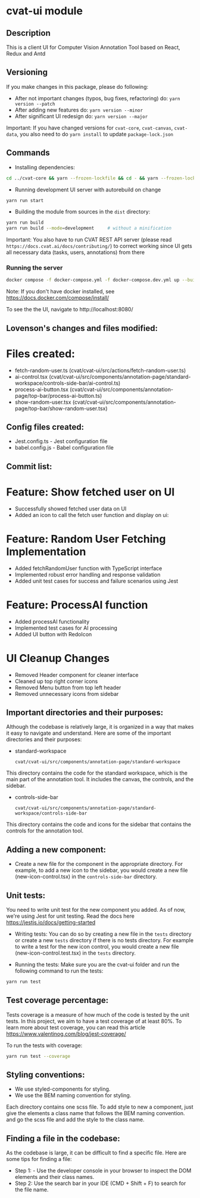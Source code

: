 # cvat-ui module

## Description

This is a client UI for Computer Vision Annotation Tool based on React, Redux and Antd

## Versioning

If you make changes in this package, please do following:

- After not important changes (typos, bug fixes, refactoring) do: `yarn version --patch`
- After adding new features do: `yarn version --minor`
- After significant UI redesign do: `yarn version --major`

Important: If you have changed versions for `cvat-core`, `cvat-canvas`, `cvat-data`,
you also need to do `yarn install` to update `package-lock.json`

## Commands

- Installing dependencies:

```bash
cd ../cvat-core && yarn --frozen-lockfile && cd - && yarn --frozen-lockfile
```

- Running development UI server with autorebuild on change

```bash
yarn run start
```

- Building the module from sources in the `dist` directory:

```bash
yarn run build
yarn run build --mode=development     # without a minification
```

Important: You also have to run CVAT REST API server (please read `https://docs.cvat.ai/docs/contributing/`)
to correct working since UI gets all necessary data (tasks, users, annotations) from there

### Running the server

```bash
docker compose -f docker-compose.yml -f docker-compose.dev.yml up --build
```

Note: If you don't have docker installed, see https://docs.docker.com/compose/install/

To see the the UI, navigate to http://localhost:8080/

## Lovenson's changes and files modified:

# Files created:
- fetch-random-user.ts (cvat/cvat-ui/src/actions/fetch-random-user.ts)
- ai-control.tsx (cvat/cvat-ui/src/components/annotation-page/standard-workspace/controls-side-bar/ai-control.ts)
- process-ai-button.tsx (cvat/cvat-ui/src/components/annotation-page/top-bar/process-ai-button.ts)
- show-random-user.tsx (cvat/cvat-ui/src/components/annotation-page/top-bar/show-random-user.tsx)








## Config files created:

- Jest.config.ts - Jest configuration file
- babel.config.js - Babel configuration file

## Commit list:

# Feature: Show fetched user on UI
- Successfully showed fetched user data on UI
- Added an icon to call the fetch user function and display on ui:

# Feature: Random User Fetching Implementation
- Added fetchRandomUser function with TypeScript interface
- Implemented robust error handling and response validation
- Added unit test cases for success and failure scenarios using Jest

# Feature: ProcessAI function
- Added processAI functionality
- Implemented test cases for AI processing
- Added UI button with RedoIcon

# UI Cleanup Changes
- Removed Header component for cleaner interface
- Cleaned up top right corner icons
- Removed Menu button from top left header
- Removed unnecessary icons from sidebar

## Important directories and their purposes:

Although the codebase is relatively large, it is organized in a way that makes it easy to navigate and understand. Here are some of the important directories and their purposes:

- standard-workspace

  `cvat/cvat-ui/src/components/annotation-page/standard-workspace`

This directory contains the code for the standard workspace, which is the main part of the annotation tool. It includes the canvas, the controls, and the sidebar.

- controls-side-bar

  `cvat/cvat-ui/src/components/annotation-page/standard-workspace/controls-side-bar`

This directory contains the code and icons for the sidebar that contains the controls for the annotation tool.

## Adding a new component:
- Create a new file for the component in the appropriate directory. For example, to add a new icon to the sidebar, you would create a new file (new-icon-control.tsx) in the `controls-side-bar` directory.

## Unit tests:

You need to write unit test for the new component you added. As of now, we're using Jest
for unit testing. Read the docs here https://jestjs.io/docs/getting-started

- Writing tests:
You can do so by creating a new file in the `tests` directory or create a new `tests` directory if there
is no tests directory. For example to write a test for the new icon control, you would create a new file (new-icon-control.test.tsx) in the `tests` directory.

- Running the tests:
Make sure you are the cvat-ui folder and run the following command to run the tests:

```bash
yarn run test
```
## Test coverage percentage:

Tests coverage is a measure of how much of the code is tested by the unit tests. In this project, we aim to have a test coverage of at least 80%. To learn more about test coverage, you can read this article https://www.valentinog.com/blog/jest-coverage/

To run the tests with coverage:
```bash
yarn run test --coverage
```

## Styling conventions:
- We use styled-components for styling.
- We use the BEM naming convention for styling.

Each directory contains one scss file. To add style to new a component, just give the elements a class name that follows the BEM naming convention. and go the scss file and add the style to the class name.

## Finding a file in the codebase:
As the codebase is large, it can be difficult to find a specific file. Here are some tips for finding a file:

- Step 1: - Use the developer console in your browser to inspect the DOM elements and their class names.
- Step 2: Use the search bar in your IDE (CMD + Shift + F) to search for the file name.

